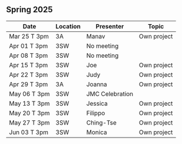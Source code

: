 ## Spring 2025

| Date            | Location   | Presenter                | Topic              |
|-----------------|------------|--------------------------|--------------------|
| Mar 25 T 3pm    | 3A         | Manav                    | Own project        |
| Apr 01 T 3pm    | 3SW        | No meeting               |                    |
| Apr 08 T 3pm    | 3SW        | No meeting               |                    |
| Apr 15 T 3pm    | 3SW        | Joe                      | Own project        |
| Apr 22 T 3pm    | 3SW        | Judy                     | Own project        |
| Apr 29 T 3pm    | 3A         | Joanna                   | Own project        |
| May 06 T 3pm    | 3SW        | JMC Celebration          |                    |
| May 13 T 3pm    | 3SW        | Jessica                  | Own project        |
| May 20 T 3pm    | 3SW        | Filippo                  | Own project        |
| May 27 T 3pm    | 3SW        | Ching-Tse                | Own project        |
| Jun 03 T 3pm    | 3SW        | Monica                   | Own project        |
